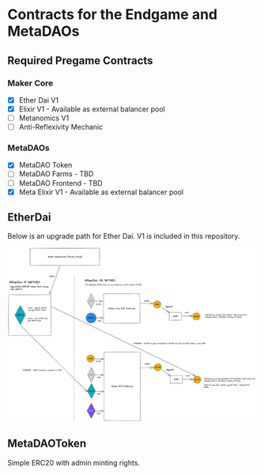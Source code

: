 # Contracts for the Endgame and MetaDAOs

## Required Pregame Contracts

### Maker Core

 - [x] Ether Dai V1
 - [x] Elixir V1 - Available as external balancer pool
 - [ ] Metanomics V1
 - [ ] Anti-Reflexivity Mechanic

 ### MetaDAOs

 - [x] MetaDAO Token
 - [ ] MetaDAO Farms - TBD
 - [ ] MetaDAO Frontend - TBD
 - [x] Meta Elixir V1 - Available as external balancer pool

## EtherDai

Below is an upgrade path for Ether Dai. V1 is included in this repository.

![EtherDai](img/etherdai.png)

## MetaDAOToken

Simple ERC20 with admin minting rights.
